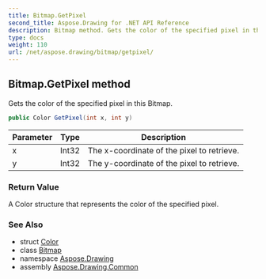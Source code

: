 ```yaml
---
title: Bitmap.GetPixel
second_title: Aspose.Drawing for .NET API Reference
description: Bitmap method. Gets the color of the specified pixel in this Bitmap
type: docs
weight: 110
url: /net/aspose.drawing/bitmap/getpixel/
---
```

## Bitmap.GetPixel method

Gets the color of the specified pixel in this Bitmap.

```csharp
public Color GetPixel(int x, int y)
```

| Parameter | Type | Description |
| --- | --- | --- |
| x | Int32 | The x-coordinate of the pixel to retrieve. |
| y | Int32 | The y-coordinate of the pixel to retrieve. |

### Return Value

A Color structure that represents the color of the specified pixel.

### See Also

* struct [Color](../../color/)
* class [Bitmap](../)
* namespace [Aspose.Drawing](../../bitmap/)
* assembly [Aspose.Drawing.Common](../../../)


